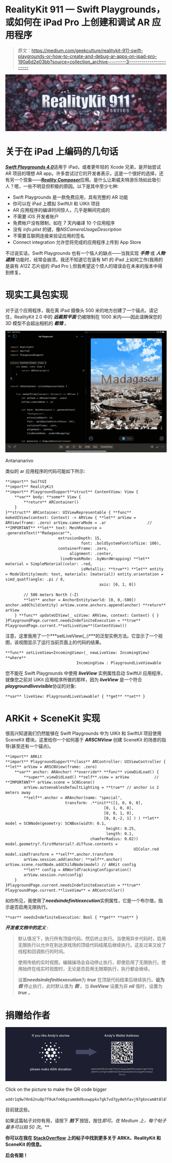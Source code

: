 # RealityKit 911 — Swift Playgrounds，或如何在 iPad Pro 上创建和调试 AR 应用程序

> 原文：<https://medium.com/geekculture/realitykit-911-swift-playgrounds-or-how-to-create-and-debug-ar-apps-on-ipad-pro-190a6d2e03bb?source=collection_archive---------3----------------------->

![](img/68efd21ee28e66bea556958616504499.png)

# 关于在 iPad 上编码的几句话

[***Swift Playgrounds 4.0***](https://apps.apple.com/app/swift-playgrounds/id908519492)适用于 iPad，或者更年轻的 Xcode 兄弟，是开始尝试 AR 项目的理想 AR app。许多尝试过它的开发者表示，这是一个很好的选择，还有另一个现象——[***Reality Composer***](https://apps.apple.com/app/reality-composer/id1462358802)应用。是什么让斯威夫特游乐场如此吸引人？嗯，一些不明显但积极的原因。以下是其中至少七种:

*   Swift Playgrounds 是一款免费应用，具有完整的 AR 功能
*   你可以在 iPad 上模拟 SwiftUI 和 UIKit 项目
*   AR 应用程序的编译时间惊人，几乎是瞬间完成的
*   不需要 iOS 开发者账户
*   免费帐户没有限制，如在 7 天内编译 10 个应用程序
*   没有 *info.plist* 的键，像*NSCameraUsageDescription*
*   不需要互联网连接来验证应用的签名
*   Connect integration 允许您将完成的应用程序上传到 App Store

不过说实话，Swift Playgrounds 也有一个恼人的缺点——当我实现 ***手势*** 或 ***人物遮挡*** 功能时，经常会崩溃。我还不知道它在装有 M1 的 iPad 上如何工作(我用的是装有 A12Z 芯片组的 iPad Pro ),但我希望这个烦人的错误会在未来的版本中得到修复。

# 现实工具包实现

对于这个应用程序，我在离 iPad 摄像头 500 米的地方创建了一个锚点。请记住，RealityKit 2.0 中的 ***远裁剪平面*** 仍被限制在 1000 米内——因此请确保您的 3D 模型不会超出相机的 ***截锥*** 。

![](img/6d0fc60332be11c4f7c8ddfc8b260672.png)

Antananarivo

类似的 ar 应用程序的代码可能如下所示:

```
**import** SwiftUI
**import** RealityKit
**import** PlaygroundSupport**struct** ContentView: View {
    **var** body: **some** View {
        **return** ARContainer()
    }
}**struct** ARContainer: UIViewRepresentable { **func** makeUIView(context: Context) -> ARView { **let** arView = ARView(frame: .zero) arView.cameraMode = .ar                  // **IMPORTANT** **let** text: MeshResource = .generateText(*"Madagascar"*,
                       extrusionDepth: 15,
                                 font: .boldSystemFont(ofSize: 100),
                       containerFrame: .zero,
                            alignment: .center,
                        lineBreakMode: .byWordWrapping) **let** material = SimpleMaterial(color: .red, 
                                 isMetallic: **true**) **let** entity = ModelEntity(mesh: text, materials: [material]) entity.orientation = simd_quatf(angle: .pi / 8, 
                                         axis: [0, 1, 0])

        // 500 meters North (-Z)
        **let** anchor = AnchorEntity(world: [0, 0,-500]) anchor.addChild(entity) arView.scene.anchors.append(anchor) **return** arView
    } **func** updateUIView(_ uiView: ARView, context: Context) { }
}PlaygroundPage.current.needsIndefiniteExecution = **true**
PlaygroundPage.current.**setLiveView**(ContentView())
```

注意，这里我用了一个***setLiveView(_:)***的泛型实例方法。它显示了一个视图，该视图显示了运行当前页面上的代码的结果。

```
**func** setLiveView<IncomingView>(_ newLiveView: IncomingView) **where** 
                               IncomingView : PlaygroundLiveViewable
```

您不能在 Swift Playgrounds 中使用 ***liveView*** 实例属性启动 SwiftUI 应用程序，就像您之前对 UIKit 应用程序所做的那样，因为 ***liveView*** 是一个符合***playgroundlivevisible***协议的对象:

```
**var** liveView: PlaygroundLiveViewable? { **get** **set** }
```

# ARKit + SceneKit 实现

很高兴知道我们仍然能够在 Swift Playgrounds 中为 UIKit 和 SwiftUI 项目使用 SceneKit 模块。这里给你一个如何基于 ***ARSCNView*** 创建 SceneKit 的场景的指导(甚至还有一个锚点)。

```
**import** ARKit
**import** PlaygroundSupport**class** ARController: UIViewController { **let** arView = ARSCNView(frame: .zero)
    **var** anchor: ARAnchor! **override** **func** viewDidLoad() {
        **super**.viewDidLoad() **self**.view = arView           // **IMPORTANT** arView.scene = SCNScene()
        arView.autoenablesDefaultLighting = **true** // anchor is 2 meters away
        **self**.anchor = ARAnchor(name: "special", 
                          transform: .**init**([1, 0, 0, 0], 
                                           [0, 1, 0, 0], 
                                           [0, 0, 1, 0], 
                                           [0, 0,-2, 1] ) ) **let** model = SCNNode(geometry: SCNBox(width: 0.1, 
                                            height: 0.25, 
                                            length: 0.1, 
                                     chamferRadius: 0.02)) model.geometry?.firstMaterial?.diffuse.contents = 
                                                        UIColor.red model.simdTransform = **self**.anchor.transform   
        arView.session.add(anchor: **self**.anchor) arView.scene.rootNode.addChildNode(model) // ARKit config
        **let** config = ARWorldTrackingConfiguration()  
        arView.session.run(config)
    }
}PlaygroundPage.current.needsIndefiniteExecution = **true** PlaygroundPage.current.**liveView** = ARController()
```

如你所见，我使用了***needsindefinitiexecution***实例属性，它是一个布尔值，指示是否启用无限执行。

```
**var** needsIndefiniteExecution: Bool { **get** **set** }
```

***开发者文档中的定义*** :

> 默认情况下，执行所有顶级代码，然后终止执行。当使用异步代码时，启用无限执行以允许在到达游戏场的顶级代码结尾后继续执行。这反过来又给了线程和回调执行的时间。
> 
> 使用传统的实时视图，编辑操场会自动停止执行，即使启用了无限执行。使用始终在线实时视图时，无论是否启用无限期执行，执行都会继续。
> 
> 设置***needsindefinitiexecution***为 ***true*** 在顶层代码结束后继续执行。**设为*假*** 停止执行，此时默认值为 ***假*** 。当 ***liveView*** 设置为非 ***nil*** 值时，设置为 ***true*** 。

# 捐赠给作者

![](img/c0650a189c6fb3281d999d5e2342f8a8.png)

Click on the picture to make the QR code bigger

```
addr1q9w70n62nu8p7f9ukfn66gzumm9d9uxwppkx7gk7vd7gy0ehfavj97gkncwm8t8l8l8x9e4adzmw2djh4y5gd9rmtewqr99zr3
```

目前就这些。

如果这篇帖子对你有用，请按下 ***拍下*** 按钮，按住*即可。在 Medium 上，每个帖子最多可以拍 50 次*。**

**你可以在我在 [StackOverflow](https://stackoverflow.com/users/6599590/andy-fedoroff) 上的帖子中找到更多关于 ARKit、RealityKit 和 SceneKit 的信息。**

**后会有期！**